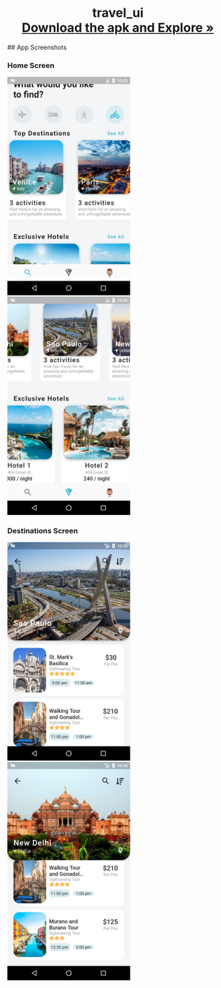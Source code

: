 <h1 align="center">
    travel_ui 
    <br />
    <a href="#"><strong>Download the apk and Explore »</strong></a>
</h1>
## App Screenshots

### Home Screen

<img src="screenshots/travelui1.png" width="280"/> <img src="screenshots/travelui2.png" width="280"/>

### Destinations Screen

<img src="screenshots/travelui3.png" width="280"/> <img src="screenshots/travelui4.png" width="280"/>